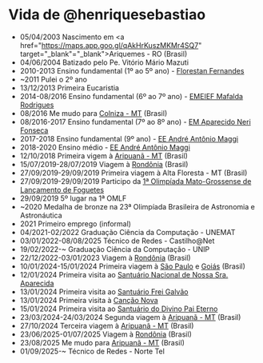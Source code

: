Vida de @henriquesebastiao
===============

- 05/04/2003 Nascimento em <a href="https://maps.app.goo.gl/qAkHrKuszMKMr4SQ7"  target="_blank"="_blank">Ariquemes - RO</a> (Brasil)
- 04/06/2004 Batizado pelo Pe. Vitório Mário Mazuti
- 2010-2013 Ensino fundamental (1º ao 5º ano) - <a href="https://maps.app.goo.gl/2A9yxqg3qvVP3MW28" target="_blank">Florestan Fernandes</a>
- ~2011 Pulei o 2º ano
- 13/12/2013 Primeira Eucaristia
- 2014-08/2016 Ensino fundamental (6º ao 7º ano) - <a href="https://maps.app.goo.gl/4c11kDNjiHAuiSeZ9" target="_blank">EMEIEF Mafalda Rodrigues</a>
- 08/2016 Me mudo para <a href="https://maps.app.goo.gl/wyvCUsrzWZBABR739" target="_blank">Colniza - MT</a> (Brasil)
- 08/2016-2017 Ensino fundamental (7º ao 8º ano) - <a href="https://maps.app.goo.gl/wQeghbh2WevkquWN8" target="_blank">EM Aparecido Neri Fonseca</a>
- 2017-2018 Ensino fundamental (9º ano) - <a href="https://maps.app.goo.gl/YBswTrHHK4mChyH48" target="_blank">EE André Antônio Maggi</a>
- 2018-2020 Ensino médio - <a href="https://maps.app.goo.gl/YBswTrHHK4mChyH48" target="_blank">EE André Antônio Maggi</a>
- 12/10/2018 Primeira vigem à <a href="https://maps.app.goo.gl/uqZoas2xptEZDuuYA" target="_blank">Aripuanã - MT</a> (Brasil)
- 15/07/2019-28/07/2019 Viagem à <a href="https://maps.app.goo.gl/Vc9Y6JW8bNANxHeK6" target="_blank">Rondônia</a> (Brasil)
- 27/09/2019-29/09/2019 Primeira viagem à Alta Floresta - MT (Brasil)
- 27/09/2019-29/09/2019 Participo da <a href="https://www3.seduc.mt.gov.br/-/12973321-escola-de-cotriguacu-fica-entre-as-cinco-melhores-na-1-olimpiada-mato-grossense-de-lancamento-de-foguetes" target="_blank">1ª Olimpíada Mato-Grossense de Lançamento de Foguetes</a>
- 29/09/2019 5º lugar na 1ª OMLF
- ~2020 Medalha de bronze na 23ª Olimpíada Brasileira de Astronomia e Astronáutica
- 2021 Primeiro emprego (informal)
- 04/2021-02/2022 Graduação Ciência da Computação - UNEMAT
- 03/01/2022-08/08/2025 Técnico de Redes - Castilho@Net
- 19/02/2022-~ Graduação Ciência da Computação - UNIP
- 22/12/2022-03/01/2023 Viagem à <a href="https://maps.app.goo.gl/Vc9Y6JW8bNANxHeK6" target="_blank">Rondônia</a> (Brasil)
- 10/01/2024-15/01/2024 Primeira viagem à <a href="https://maps.app.goo.gl/EmaA6eq4Ee2uLpzC7" target="_blank">São Paulo</a> e <a href="https://maps.app.goo.gl/pRML5NMNJAAehdCa7" target="_blank">Goiás</a> (Brasil)
- 12/01/2024 Primeira visita ao <a href="https://maps.app.goo.gl/subU6vj83hSkUK2b7" target="_blank">Santuário Nacional de Nossa Sra. Aparecida</a>
- 13/01/2024 Primeira visita ao <a href="https://maps.app.goo.gl/PTLFsz6rccsPURKn6" target="_blank">Santuário Frei Galvão</a>
- 13/01/2024 Primeira visita à <a href="https://maps.app.goo.gl/5yd4nhKesntEx2nj8" target="_blank">Canção Nova</a>
- 15/01/2024 Primeira visita ao <a href="https://maps.app.goo.gl/6HNjMg8UuqTsL4RC7" target="_blank">Santuário do Divino Pai Eterno</a>
- 23/03/2024-24/03/2024 Segunda viagem à <a href="https://maps.app.goo.gl/uqZoas2xptEZDuuYA" target="_blank">Aripuanã - MT</a> (Brasil)
- 27/10/2024 Terceira viagem à <a href="https://maps.app.goo.gl/uqZoas2xptEZDuuYA" target="_blank">Aripuanã - MT</a> (Brasil)
- 23/06/2025-01/07/2025 Viagem à <a href="https://maps.app.goo.gl/Vc9Y6JW8bNANxHeK6" target="_blank">Rondônia</a> (Brasil)
- 23/08/2025 Me mudo para <a href="https://maps.app.goo.gl/yveZSCfamEiMevVW9">Aripuanã - MT</a> (Brasil)
- 01/09/2025-~ Técnico de Redes - Norte Tel
